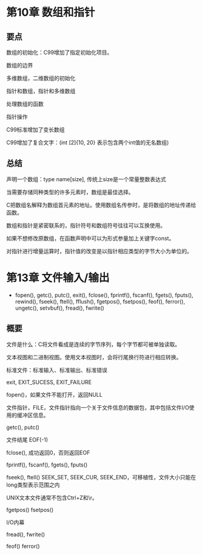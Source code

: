 # 第10章 数组和指针

## 要点

数组的初始化：C99增加了指定初始化项目。

数组的边界

多维数组，二维数组的初始化

指针和数组，指针和多维数组

处理数组的函数

指针操作

C99标准增加了变长数组

C99增加了复合文字：(int [2]{10, 20} 表示包含两个int值的无名数组)

## 总结

声明一个数组：type name[size], 传统上size是一个常量整数表达式

当需要存储同种类型的许多元素时，数组是最佳选择。

C把数组名解释为数组首元素的地址。使用数组名传参时，是将数组的地址传递给函数。

数组和指针是紧密联系的，指针符号和数组符号往往可以互换使用。

如果不想修改原数组，在函数声明中可以为形式参量加上关键字const。

对指针进行增量运算时，指针值的改变是以指针相应类型的字节大小为单位的。

# 第13章 文件输入/输出



* fopen(), getc(), putc(), exit(), fclose(), fprintf(), fscanf(), fgets(), fputs(), rewind(), fseek(), ftell(), fflush(), fgetpos(), fsetpos(), feof(), ferror(), ungetc(), setvbuf(), fread(), fwrite()

## 概要

文件是什么：C将文件看成是连续的字节序列，每个字节都可被单独读取。

文本视图和二进制视图。使用文本视图时，会将行尾换行符进行相应转换。

标准文件：标准输入、标准输出、标准错误

exit, EXIT_SUCESS, EXIT_FAILURE

fopen()，如果文件不能打开，返回NULL

文件指针，FILE，文件指针指向一个关于文件信息的数据包，其中包括文件I/O使用的缓冲区信息。

getc(), putc()

文件结尾 EOF(-1)

fclose(), 成功返回0，否则返回EOF

fprintf(), fscanf(), fgets(), fputs()

fseek(), ftell() SEEK_SET, SEEK_CUR, SEEK_END，可移植性，文件大小只能在long类型表示范围之内

UNIX文本文件通常不包含Ctrl+Z和\r。

fgetpos() fsetpos()

I/O内幕

fread(), fwrite()

feof() ferror()
